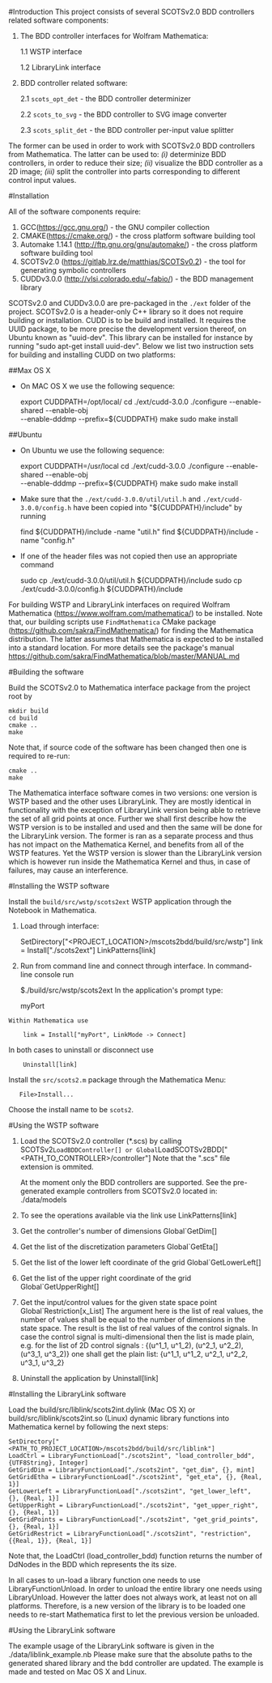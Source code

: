 #Introduction
This project consists of several SCOTSv2.0 BDD controllers related software components:

1. The BDD controller interfaces for Wolfram Mathematica:
	
	1.1 WSTP interface
	
	1.2 LibraryLink interface
	
2. BDD controller related software:
	
	2.1 `scots_opt_det` - the BDD controller determinizer
	
	2.2 `scots_to_svg` - the BDD controller to SVG image converter
	
	2.3 `scots_split_det` - the BDD controller per-input value splitter

The former can be used in order to work with SCOTSv2.0 BDD controllers from Mathematica. The latter can be used to: *(i)* determinize BDD controllers, in order to reduce their size; *(ii)* visualize the BDD controller as a 2D image; *(iii)* split the controller into parts corresponding to different control input values.

#Installation

All of the software components require:

1. GCC(<https://gcc.gnu.org/>) - the GNU compiler collection
2. CMAKE(<https://cmake.org/>) - the cross platform software building tool
3. Automake 1.14.1 (<http://ftp.gnu.org/gnu/automake/>) - the cross platform software building tool
4. SCOTSv2.0 (<https://gitlab.lrz.de/matthias/SCOTSv0.2>) - the tool for generating symbolic controllers
5. CUDDv3.0.0 (<http://vlsi.colorado.edu/~fabio/>) - the BDD management library

SCOTSv2.0 and CUDDv3.0.0 are pre-packaged in the `./ext` folder of the project. SCOTSv2.0 is a header-only C++ library so it does not require building or installation. CUDD is to be build and installed. It requires the UUID package, to be more precise the development version thereof, on Ubuntu known as "uuid-dev". This library can be installed for instance by running "sudo apt-get install uuid-dev". Below we list two instruction sets for building and installing CUDD on two platforms:

##Max OS X

  -  On MAC OS X we use the following sequence:

		export CUDDPATH=/opt/local/
		cd ./ext/cudd-3.0.0
		./configure --enable-shared --enable-obj \
		--enable-dddmp --prefix=${CUDDPATH}
		make
		sudo make install

##Ubuntu

  -  On Ubuntu we use the following sequence:

		export CUDDPATH=/usr/local
		cd ./ext/cudd-3.0.0
		./configure --enable-shared --enable-obj \
		--enable-dddmp --prefix=${CUDDPATH}
		make
		sudo make install

  -  Make sure that the `./ext/cudd-3.0.0/util/util.h` and `./ext/cudd-3.0.0/config.h` have been copied into "${CUDDPATH}/include" by running

		find ${CUDDPATH}/include -name "util.h"
		find ${CUDDPATH}/include -name "config.h"

  -  If one of the header files was not copied then use an appropriate command
	
		sudo cp ./ext/cudd-3.0.0/util/util.h ${CUDDPATH}/include
		sudo cp ./ext/cudd-3.0.0/config.h ${CUDDPATH}/include


For building WSTP and LibraryLink interfaces on required Wolfram Mathematica (<https://www.wolfram.com/mathematica/>) to be installed. Note that, our building scripts use `FindMathematica` CMake package (<https://github.com/sakra/FindMathematica/>) for finding the Mathematica distribution. The latter assumes that Mathematica is expected to be installed into a standard location. For more details see the package's manual <https://github.com/sakra/FindMathematica/blob/master/MANUAL.md>

#Building the software

Build the SCOTSv2.0 to Mathematica interface package from the project root by

	mkdir build
	cd build
	cmake ..
	make

Note that, if source code of the software has been changed then one is required to re-run:

	cmake ..
	make


The Mathematica interface software comes in two versions: one version is WSTP based and the other uses LibraryLink. They are mostly identical in functionality with the exception of LibraryLink version being able to retrieve the set of all grid points at once. Further we shall first describe how the WSTP version is to be installed and used and then the same will be done for the LibraryLink version. The former is ran as a separate process and thus has not impact on the Mathematica Kernel, and benefits from all of the WSTP features. Yet the WSTP version is slower than the LibraryLink version which is however run inside the Mathematica Kernel and thus, in case of failures, may cause an interference.

#Installing the WSTP software

Install the `build/src/wstp/scots2ext` WSTP application through the Notebook in Mathematica.

   1. Load through interface:
   
      	SetDirectory["<PROJECT_LOCATION>/mscots2bdd/build/src/wstp"]
      	link = Install["./scots2ext"]
      	LinkPatterns[link]
      	
   2. Run from command line and connect through interface.
	In command-line console run
	
		$./build/src/wstp/scots2ext
	In the application's prompt type:
		
		myPort
		
	Within Mathematica use
	
		link = Install["myPort", LinkMode -> Connect]
		
   In both cases to uninstall or disconnect use
   
		Uninstall[link]

Install the `src/scots2.m` package through the Mathematica Menu:

       File>Install...
       
Choose the install name to be `scots2`.

#Using the WSTP software

1. Load the SCOTSv2.0 controller (*.scs) by calling
       SCOTSv2`LoadBDDController[]
   or
       Global`LoadSCOTSv2BDD["<PATH_TO_CONTROLLER>/controller"]
   Note that the ".scs" file extension is ommited.

   At the moment only the BDD controllers are supported. See the pre-generated example controllers from SCOTSv2.0 located in:
   ./data/models

2. To see the operations available via the link use
	LinkPatterns[link]

3. Get the controller's number of dimensions
       Global`GetDim[]

4. Get the list of the discretization parameters
       Global`GetEta[]

5. Get the list of the lower left coordinate of the grid
       Global`GetLowerLeft[]

6. Get the list of the upper right coordinate of the grid
       Global`GetUpperRight[]

7. Get the input/control values for the given state space point
       Global`Restriction[x_List]
   The argument here is the list of real values, the number of values shall
   be equal to the number of dimensions in the state space.
   The result is the list of real values of the control signals.
   In case the control signal is multi-dimensional then the list is
   made plain, e.g. for the list of 2D control signals :
      {(u^1_1, u^1_2), (u^2_1, u^2_2), (u^3_1, u^3_2)}
   one shall get the plain list:
      {u^1_1, u^1_2, u^2_1, u^2_2, u^3_1, u^3_2}

8. Uninstall the application by
       Uninstall[link]

#Installing the LibraryLink software

Load the build/src/liblink/scots2int.dylink (Mac OS X) or build/src/liblink/scots2int.so (Linux) dynamic library functions into Mathematica kernel by following the next steps:

	SetDirectory["<PATH_TO_PROJECT_LOCATION>/mscots2bdd/build/src/liblink"]	
	LoadCtrl = LibraryFunctionLoad["./scots2int", "load_controller_bdd", {UTF8String}, Integer]
	GetGridDim = LibraryFunctionLoad["./scots2int", "get_dim", {}, mint]
	GetGridEtha = LibraryFunctionLoad["./scots2int", "get_eta", {}, {Real, 1}]
	GetLowerLeft = LibraryFunctionLoad["./scots2int", "get_lower_left", {}, {Real, 1}]
	GetUpperRight = LibraryFunctionLoad["./scots2int", "get_upper_right", {}, {Real, 1}]
	GetGridPoints = LibraryFunctionLoad["./scots2int", "get_grid_points", {}, {Real, 1}]
	GetGridRestrict = LibraryFunctionLoad["./scots2int", "restriction", {{Real, 1}}, {Real, 1}]

Note that, the LoadCtrl (load_controller_bdd) function returns the number of DdNodes in the BDD which represents the its size.

In all cases to un-load a library function one needs to use LibraryFunctionUnload. In order to unload the entire library one needs using LibraryUnload. However the latter does not always work, at least not on all platforms. Therefore, is a new version of the library is to be loaded one needs to re-start Mathematica first to let the previous version be unloaded.

#Using the LibraryLink software

The example usage of the LibraryLink software is given in the ./data/liblink_example.nb Please make sure that the absolute paths to the generated shared library and the bdd controller are updated. The example is made and tested on Mac OS X and Linux.
